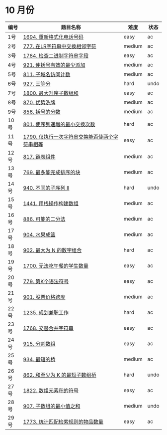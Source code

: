 # 10 月份

**编号**|**题目名称**|**难度**|**状态**
--------|------------|--------|--------
1号|[1694. 重新格式化电话号码](./第1题%201694.%20重新格式化电话号码)|easy|ac
2号|[777. 在LR字符串中交换相邻字符](./第2题%20777.%20在LR字符串中交换相邻字符)|medium|ac
3号|[1784. 检查二进制字符串字段](./第3题%201784.%20检查二进制字符串字段)|easy|ac
4号|[921. 使括号有效的最少添加](./第4题%20921.%20使括号有效的最少添加)|medium|ac
5号|[811. 子域名访问计数](./第5题%20811.%20子域名访问计数)|medium|ac
6号|[927. 三等分](./第6题%20927.%20三等分)|hard|undo
7号|[1800. 最大升序子数组和](./第7题%201800.%20最大升序子数组和)|easy|ac
8号|[870. 优势洗牌](./第8题%20870.%20优势洗牌)|medium|ac
9号|[856. 括号的分数](./第9题%20856.%20括号的分数)|medium|ac
10号|[801. 使序列递增的最小交换次数](./第10题%20801.%20使序列递增的最小交换次数)|hard|ac
11号|[1790. 仅执行一次字符串交换能否使两个字符串相等](./第11题%201790.%20仅执行一次字符串交换能否使两个字符串相等)|easy|ac
12号|[817. 链表组件](./第12题%20817.%20链表组件)|medium|ac
13号|[769. 最多能完成排序的块](./第13题%20769.%20最多能完成排序的块)|medium|ac
14号|[940. 不同的子序列 II](./第14题%20940.%20不同的子序列%20II)|hard|undo
15号|[1441. 用栈操作构建数组](./第15题%201441.%20用栈操作构建数组)|medium|ac
16号|[886. 可能的二分法](./第16题%20886.%20可能的二分法)|medium|ac
17号|[904. 水果成篮](./第17题%20904.%20水果成篮)|medium|ac
18号|[902. 最大为 N 的数字组合](./第18题%20902.%20最大为%20N%20的数字组合)|hard|ac
19号|[1700. 无法吃午餐的学生数量](./第19题%201700.%20无法吃午餐的学生数量)|easy|ac
20号|[779. 第K个语法符号](./第20题%20779.%20第K个语法符号)|easy|ac
21号|[901. 股票价格跨度](./第21题%20901.%20股票价格跨度)|medium|ac
22号|[1235. 规划兼职工作](./第22题%201235.%20规划兼职工作)|hard|ac
23号|[1768. 交替合并字符串](./第23题%201768.%20交替合并字符串)|easy|ac
24号|[915. 分割数组](./第24题%20915.%20分割数组)|easy|ac
25号|[934. 最短的桥](./第25题%20934.%20最短的桥)|medium|ac
26号|[862. 和至少为 K 的最短子数组桥](./第26题%20862.%20和至少为%20K%20的最短子数组桥)|hard|undo
27号|[1822. 数组元素积的符号](./第27题%201822.%20数组元素积的符号)|easy|ac
28号|[907. 子数组的最小值之和](./第28题%20907.%20子数组的最小值之和)|medium|undo
29号|[1773. 统计匹配检索规则的物品数量](./第29题%201773.%20统计匹配检索规则的物品数量)|easy|ac
